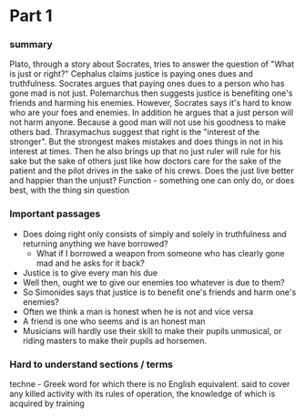 # Part 1
### summary
Plato, through a story about Socrates, tries to answer the question of "What is just or right?" Cephalus claims justice is paying ones dues and truthfulness. Socrates argues that paying ones dues to a person who has gone mad is not just. Polemarchus then suggests justice is benefiting one's friends and harming his enemies. However, Socrates says it's hard to know who are your foes and enemies. In addition he argues that a just person will not harm anyone. Because a good man will not use his goodness to make others bad. Thrasymachus suggest that right is the "interest of the stronger".  But the strongest makes mistakes and does things in not in his interest at times. Then he also brings up that no just ruler will rule for his sake but the sake of others just like how doctors care for the sake of the patient and the pilot drives in the sake of his crews. 
Does the just live better and happier than the unjust?
Function - something one can only do, or does best, with the thing sin question

### Important passages
- Does doing right only consists of simply and solely in truthfulness and returning anything we have borrowed?
	- What if I borrowed a weapon from someone who has clearly gone mad and he asks for it back? 
- Justice is to give every man his due
- Well then, ought we to give our enemies too whatever is due to them? 
- So Simonides says that justice is to benefit one's friends and harm one's enemies?
- Often we think a man is honest when he is not and vice versa
- A friend is one who seems and is an honest man
- Musicians will hardly use their skill to make their pupils unmusical, or riding masters to make their pupils ad horsemen. 
### Hard to understand sections / terms
techne - Greek word for which there is no English equivalent. said to cover any killed activity with its rules of operation, the knowledge of which is acquired by training
